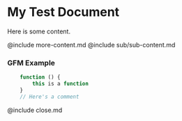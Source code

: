 <html>
<body>

# My Test Document

Here is some content.

@include more-content.md
@include sub/sub-content.md

### GFM Example
```javascript
    function () {
        this is a function
    }
    // Here's a comment
```

@include close.md
